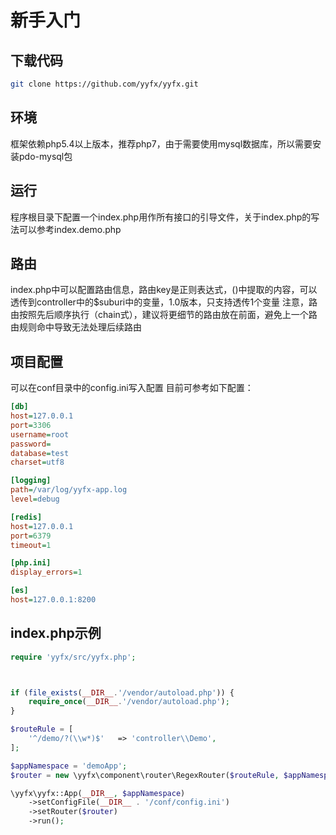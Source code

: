 # 新手入门

## 下载代码
```bash
git clone https://github.com/yyfx/yyfx.git
```

## 环境
框架依赖php5.4以上版本，推荐php7，由于需要使用mysql数据库，所以需要安装pdo-mysql包

## 运行
程序根目录下配置一个index.php用作所有接口的引导文件，关于index.php的写法可以参考index.demo.php

## 路由
index.php中可以配置路由信息，路由key是正则表达式，()中提取的内容，可以透传到controller中的$suburi中的变量，1.0版本，只支持透传1个变量
注意，路由按照先后顺序执行（chain式），建议将更细节的路由放在前面，避免上一个路由规则命中导致无法处理后续路由

## 项目配置
可以在conf目录中的config.ini写入配置
目前可参考如下配置：
```ini
[db]
host=127.0.0.1
port=3306
username=root
password=
database=test
charset=utf8

[logging]
path=/var/log/yyfx-app.log
level=debug

[redis]
host=127.0.0.1
port=6379
timeout=1

[php.ini]
display_errors=1

[es]
host=127.0.0.1:8200
```

## index.php示例
```php
require 'yyfx/src/yyfx.php';



if (file_exists(__DIR__.'/vendor/autoload.php')) {
    require_once(__DIR__.'/vendor/autoload.php');
}

$routeRule = [
    '^/demo/?(\\w*)$'   => 'controller\\Demo',
];

$appNamespace = 'demoApp';
$router = new \yyfx\component\router\RegexRouter($routeRule, $appNamespace);

\yyfx\yyfx::App(__DIR__, $appNamespace)
    ->setConfigFile(__DIR__ . '/conf/config.ini')
    ->setRouter($router)
    ->run();

```
